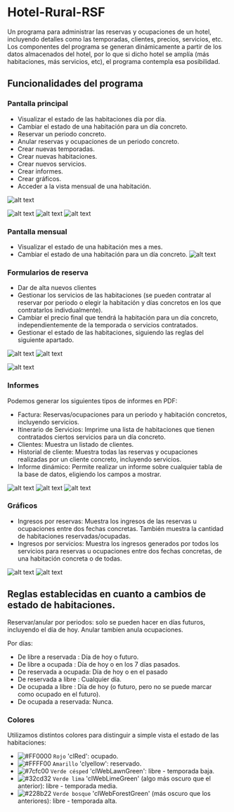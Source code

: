 # Hotel-Rural-RSF

Un programa para administrar las reservas y ocupaciones de un hotel, incluyendo detalles como las temporadas, clientes, precios, servicios, etc. Los componentes del programa
se generan dinámicamente a partir de los datos almacenados del hotel, por lo que si dicho hotel se amplía (más habitaciones, más servicios, etc), el programa contempla esa 
posibilidad.


<h2>Funcionalidades del programa</h2>

<h3>Pantalla principal</h3>

- Visualizar el estado de las habitaciones día por día.
- Cambiar el estado de una habitación para un día concreto.
- Reservar un periodo concreto.
- Anular reservas y ocupaciones de un periodo concreto.
- Crear nuevas temporadas.
- Crear nuevas habitaciones.
- Crear nuevos servicios.
- Crear informes.
- Crear gráficos.
- Acceder a la vista mensual de una habitación.

![alt text](https://github.com/RafaelSuarezFranco/Hotel-Rural-RSF/blob/main/Capturas%20hotel/principal.png)

![alt text](https://github.com/RafaelSuarezFranco/Hotel-Rural-RSF/blob/main/Capturas%20hotel/nuevahabitacion.png) ![alt text](https://github.com/RafaelSuarezFranco/Hotel-Rural-RSF/blob/main/Capturas%20hotel/creartemporada.png)
![alt text](https://github.com/RafaelSuarezFranco/Hotel-Rural-RSF/blob/main/Capturas%20hotel/altaservicio.png)
<h3>Pantalla mensual</h3>

- Visualizar el estado de una habitación mes a mes.
- Cambiar el estado de una habitación para un día concreto.
![alt text](https://github.com/RafaelSuarezFranco/Hotel-Rural-RSF/blob/main/Capturas%20hotel/pantallames.png)

<h3>Formularios de reserva</h3>

- Dar de alta nuevos clientes
- Gestionar los servicios de las habitaciones (se pueden contratar al reservar por periodo o elegir la habitación y días concretos en los que contratarlos indivdualmente).
- Cambiar el precio final que tendrá la habitación para un día concreto, independientemente de la temporada o servicios contratados.
- Gestionar el estado de las habitaciones, siguiendo las reglas del siguiente apartado.

![alt text](https://github.com/RafaelSuarezFranco/Hotel-Rural-RSF/blob/main/Capturas%20hotel/formulariodiario.png) ![alt text](https://github.com/RafaelSuarezFranco/Hotel-Rural-RSF/blob/main/Capturas%20hotel/formularioperiodo.png)

![alt text](https://github.com/RafaelSuarezFranco/Hotel-Rural-RSF/blob/main/Capturas%20hotel/altacliente.png)

<h3>Informes</h3>

Podemos generar los siguientes tipos de informes en PDF:
- Factura: Reservas/ocupaciones para un periodo y habitación concretos, incluyendo servicios.
- Itinerario de Servicios: Imprime una lista de habitaciones que tienen contratados ciertos servicios para un día concreto.
- Clientes: Muestra un listado de clientes.
- Historial de cliente: Muestra todas las reservas y ocupaciones realizadas por un cliente concreto, incluyendo servicios.
- Informe dinámico: Permite realizar un informe sobre cualquier tabla de la base de datos, eligiendo los campos a mostrar.

![alt text](https://github.com/RafaelSuarezFranco/Hotel-Rural-RSF/blob/main/Capturas%20hotel/facturaparametros.png)
![alt text](https://github.com/RafaelSuarezFranco/Hotel-Rural-RSF/blob/main/Capturas%20hotel/factura.png)
![alt text](https://github.com/RafaelSuarezFranco/Hotel-Rural-RSF/blob/main/Capturas%20hotel/itinerario.png)

<h3>Gráficos</h3>

- Ingresos por reservas: Muestra los ingresos de las reservas u ocupaciones entre dos fechas concretas. También muestra la cantidad de habitaciones reservadas/ocupadas.
- Ingresos por servicios: Muestra los ingresos generados por todos los servicios para reservas u ocupaciones entre dos fechas concretas, de una habitación concreta o de todas.

![alt text](https://github.com/RafaelSuarezFranco/Hotel-Rural-RSF/blob/main/Capturas%20hotel/graficoreservas.png)
![alt text](https://github.com/RafaelSuarezFranco/Hotel-Rural-RSF/blob/main/Capturas%20hotel/graficoservicios.png)

<h2>Reglas establecidas en cuanto a cambios de estado de habitaciones.</h2>

Reservar/anular por periodos: solo se pueden hacer en días futuros, incluyendo el día de hoy. Anular tambíen anula ocupaciones.

Por días:
- De libre a reservada : Día de hoy o futuro.
- De libre a ocupada : Día de hoy o en los 7 días pasados.
- De reservada a ocupada: Día de hoy o en el pasado
- De reservada a libre : Cualquier día.
- De ocupada a libre : Día de hoy (o futuro, pero no se puede marcar como ocupado en el futuro).
- De ocupada a reservada: Nunca.

<h3>Colores</h3>

Utilizamos distintos colores para distinguir a simple vista el estado de las habitaciones:

- ![#FF0000](https://via.placeholder.com/15/FF0000/000000?text=+) `Rojo` 'clRed': ocupado.
- ![#FFFF00](https://via.placeholder.com/15/FFFF00/000000?text=+) `Amarillo` 'clyellow': reservado.
- ![#7cfc00](https://via.placeholder.com/15/7cfc00/000000?text=+) `Verde césped` 'clWebLawnGreen': libre - temporada baja.
- ![#32cd32](https://via.placeholder.com/15/32cd32/000000?text=+) `Verde lima` 'clWebLimeGreen' (algo más oscuro que el anterior): libre - temporada media.
- ![#228b22](https://via.placeholder.com/15/228b22/000000?text=+) `Verde bosque` 'clWebForestGreen' (más oscuro que los anteriores): libre - temporada alta.
